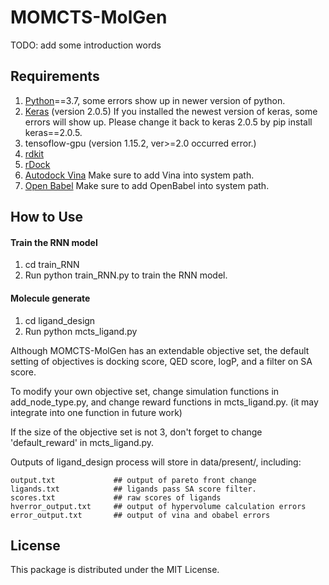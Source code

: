 # MOMCTS-MolGen

TODO: add some introduction words

## Requirements
1. [Python](https://www.anaconda.com/download/)==3.7, some errors show up in newer version of python.
2. [Keras](https://github.com/fchollet/keras) (version 2.0.5) If you installed the newest version of keras, some errors will show up. Please change it back to keras 2.0.5 by pip install keras==2.0.5. 
3. tensoflow-gpu (version 1.15.2, ver>=2.0 occurred error.) 
4. [rdkit](https://anaconda.org/rdkit/rdkit)
5. [rDock](http://rdock.sourceforge.net/installation/)
6. [Autodock Vina](https://vina.scripps.edu/) Make sure to add Vina into system path.
7. [Open Babel](http://openbabel.org/wiki/Category:Installation) Make sure to add OpenBabel into system path.

## How to Use

#### Train the RNN model

1. cd train_RNN
2. Run python train_RNN.py to train the RNN model.

#### Molecule generate

1. cd ligand_design
2. Run python mcts_ligand.py

Although MOMCTS-MolGen has an extendable objective set, the default setting of objectives is docking score, QED score, logP, and a filter on SA score.

To modify your own objective set, change simulation functions in add_node_type.py, and change reward functions in mcts_ligand.py. (it may integrate into one function in future work)

If the size of the objective set is not 3, don't forget to change 'default_reward' in mcts_ligand.py.

Outputs of ligand_design process will store in data/present/, including:
```
output.txt             ## output of pareto front change
ligands.txt            ## ligands pass SA score filter.
scores.txt             ## raw scores of ligands
hverror_output.txt     ## output of hypervolume calculation errors
error_output.txt       ## output of vina and obabel errors
```

## License
This package is distributed under the MIT License.